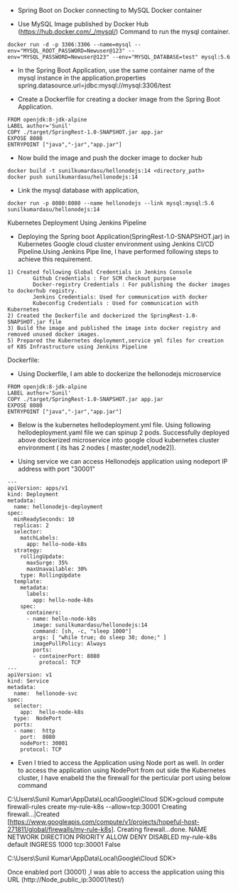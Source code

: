 * Spring Boot on Docker connecting to MySQL Docker container

* Use MySQL Image published by Docker Hub (https://hub.docker.com/_/mysql/) Command to run the mysql container.

```
docker run -d -p 3306:3306 --name=mysql --env="MYSQL_ROOT_PASSWORD=Newuser@123" --env="MYSQL_PASSWORD=Newuser@123" --env="MYSQL_DATABASE=test" mysql:5.6

```

* In the Spring Boot Application, use the same container name of the mysql instance in the application.properties spring.datasource.url=jdbc:mysql://mysql:3306/test

* Create a Dockerfile for creating a docker image from the Spring Boot Application.

```
FROM openjdk:8-jdk-alpine
LABEL author='Sunil'
COPY ./target/SpringRest-1.0-SNAPSHOT.jar app.jar
EXPOSE 8080
ENTRYPOINT ["java","-jar","app.jar"]

```
* Now build the image and push the docker image to docker hub

```
docker build -t sunilkumardasu/hellonodejs:14 <directory_path>
docker push sunilkumardasu/hellonodejs:14

```

* Link the mysql database with application,

```
docker run -p 8080:8080 --name hellonodejs --link mysql:mysql:5.6 sunilkumardasu/hellonodejs:14

```
Kubernetes Deployment Using Jenkins Pipeline

* Deploying the Spring boot Application(SpringRest-1.0-SNAPSHOT.jar) in Kubernetes Google cloud cluster environment using Jenkins CI/CD Pipeline.Using Jenkins Pipe line, I have performed following steps to achieve this requirement.

```
1) Created following Global Credentials in Jenkins Console
		Github Credentials : For SCM checkout purpose
		Docker-registry Credentials : For publishing the docker images to dockerhub registry.
		Jenkins Credentials: Used for communication with docker
		Kubeconfig Credentials : Used for communication with Kubernetes
2) Created the Dockerfile and dockerized the SpringRest-1.0-SNAPSHOT.jar file
3) Build the image and published the image into docker registry and removed unused docker images.
5) Prepared the Kubernetes deployment,service yml files for creation of K8S Infrastructure using Jenkins Pipeline

```
Dockerfile:

* Using Dockerfile, I am able to dockerize the hellonodejs microservice 

```
FROM openjdk:8-jdk-alpine
LABEL author='Sunil'
COPY ./target/SpringRest-1.0-SNAPSHOT.jar app.jar
EXPOSE 8080
ENTRYPOINT ["java","-jar","app.jar"]

```
* Below is the kubernetes hellodeployment.yml file. Using following hellodeployment.yaml file we can spinup 2 pods. Successfully deployed  above dockerized microservice into google cloud kubernetes cluster environment ( its has 2 nodes ( master,node1,node2)).

* Using service we can access Hellonodejs application using nodeport IP address with port "30001"

```
---
apiVersion: apps/v1
kind: Deployment
metadata:
  name: hellonodejs-deployment
spec:
  minReadySeconds: 10
  replicas: 2
  selector:
    matchLabels:
      app: hello-node-k8s
  strategy:
    rollingUpdate:
      maxSurge: 35%
      maxUnavailable: 30%
    type: RollingUpdate
  template:
    metadata:
      labels:
        app: hello-node-k8s
    spec:
      containers:
      - name: hello-node-k8s
        image: sunilkumardasu/hellonodejs:14
        command: [sh, -c, "sleep 1000"]
        args: [ "while true; do sleep 30; done;" ]
        imagePullPolicy: Always
        ports:
        - containerPort: 8080
          protocol: TCP
---
apiVersion: v1
kind: Service
metadata:
  name:  hellonode-svc
spec:
  selector:
    app:  hello-node-k8s
  type:  NodePort
  ports:
  - name:  http
    port:  8080
    nodePort: 30001
    protocol: TCP

```

* Even I tried to access the Application using Node port as well. In order to access the application using NodePort from out side the Kubernetes cluster,
I have enabeld the the firewall for the perticular port using below command

C:\Users\Sunil Kumar\AppData\Local\Google\Cloud SDK>gcloud compute firewall-rules create my-rule-k8s --allow=tcp:30001
Creating firewall...|Created [https://www.googleapis.com/compute/v1/projects/hopeful-host-271811/global/firewalls/my-rule-k8s].
Creating firewall...done.
NAME         NETWORK  DIRECTION  PRIORITY  ALLOW      DENY  DISABLED
my-rule-k8s  default  INGRESS    1000      tcp:30001        False

C:\Users\Sunil Kumar\AppData\Local\Google\Cloud SDK>

Once enabled port (30001) ,I was able to access the application using this URL (http://Node_public_ip:30001/test/)





